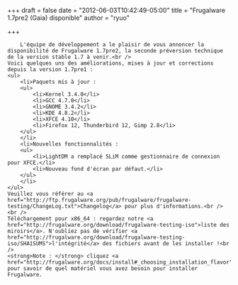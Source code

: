 
+++
draft = false
date = "2012-06-03T10:42:49-05:00"
title = "Frugalware 1.7pre2 (Gaia) disponible"
author = "ryuo"

+++

    
        L'équipe de développement a le plaisir de vous annoncer la disponibilité de Frugalware 1.7pre2, la seconde préversion technique de la version stable 1.7 à venir.<br />
    Voici quelques uns des améliorations, mises à jour et corrections depuis la version 1.7pre1 :
    <ul>
        <li>Paquets mis à jour :
        <ul>
            <li>Kernel 3.4.0</li>
            <li>GCC 4.7.0</li>
            <li>GNOME 3.4.2</li>
            <li>KDE 4.8.2</li>
            <li>XFCE 4.10</li>
            <li>Firefox 12, Thunderbird 12, Gimp 2.8</li>
        </ul>
        </li>
        <li>Nouvelles fonctionnalités :
        <ul>
            <li>LightDM a remplacé SLiM comme gestionnaire de connexion pour XFCE.</li>
            <li>Nouveau fond d'écran par défaut.</li>
        </ul>
        </li>
    </ul>
    Veuillez vous référer au <a href="http://ftp.frugalware.org/pub/frugalware/frugalware-testing/ChangeLog.txt">Changelog</a> pour plus d'informations.<br /><br />
    Téléchargement pour x86_64 : regardez notre <a href="http://frugalware.org/download/frugalware-testing-iso">liste des miroirs</a>. N'oubliez pas de vérifier <a href="http://frugalware.org/download/frugalware-testing-iso/SHA1SUMS">l'intégrité</a> des fichiers avant de les installer !<br />
    <strong>Note : </strong> cliquez <a href="http://frugalware.org/docs/install#_choosing_installation_flavor">ici</a> pour savoir de quel matériel vous avez besoin pour installer Frugalware.
    
    